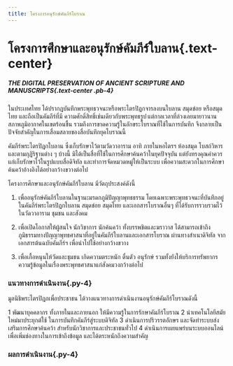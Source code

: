 ```yaml
---
title: โครงการอนุรักษ์คัมภีร์โบราณ
---
```


# โครงการศึกษาและอนุรักษ์คัมภีร์ใบลาน{.text-center}

##### THE DIGITAL PRESERVATION OF ANCIENT SCRIPTURE AND MANUSCRIPTS{.text-center .pb-4}

ในประเทศไทย ได้ปรากฎบันทึกพระพุทธวจนะหรือพระไตรปิฎกจารลงบนใบลาน สมุดข่อย หรือสมุดไทย และถือเป็นคัมภีร์ที่มี
ความศักดิ์สิทธิ์เช่นเดียวกับพระพุทธรูป แต่กาลเวลาที่ล่วงเลยมายาวนาน สภาพภูมิอากาศในเขตร้อนชื้น รวมถึงการขาดความรู้ในอักขระโบราณที่ใช้ในการบันทึก จึงกลายเป็นปัจจัยสำคัญในการเสื่อมสลายของสื่อบันทึกยุคโบราณนี้ 

คัมภีร์พระไตรปิฎกใบลาน ซึ่งเก็บรักษาไว้ตามวัดวาอาราม อาทิ ภายในหอไตรฯ ห้องสมุด โบสถ์วิหาร และตามกุฏิริฐานต่าง ๆ บ้างนี้ มิได้เป็นสื่อที่ใช้ในการศึกษาค้นคว้าในยุคปัจจุบัน แต่ยังทรงคุณค่าควรแก่เก็บรักษาไว้ในรูปแบบสื่อดิจิทัล และทำการจัดหมวดหมู่ให้เป็นระบบ เพื่อความสะดวกในการศึกษาค้นคว้าอ้างอิงได้อย่างกว้างขวางต่อไป

โครงการศึกษาและอนุรักษ์คัมภีร์ใบลาน มีวัตถุประสงค์ดังนี้

1. เพื่ออนุรักษ์คัมภีร์ใบลานในฐานะมรดกภูมิปัญญาพุทธธรรม โดยเฉพาะพระพุทธวจนะที่บันทึกอยู่ในคัมภีร์พระไตรปิฎกใบลาน สมุดข่อย สมุดไทย และเอกสารโบราณอื่นๆ ที่ได้รับการรวบรวมไว้ในวัดวาอาราม ชุมชน และสังคม

2. เพื่อเปิดโอกาสให้ผู้สนใจ นักวิชาการ นักค้นคว้า ทั้งบรรพชิตและฆราวาส ได้สามารถเข้าถึงภูมิธรรมทางปัญญาพุทธศาสนาที่อยู่ในคัมภีร์ใบลานและเอกสารโบราณ ผ่านทางสำเนาดิจิทัล  จากเอกสารต้นฉบับคัมภีร์ฯ เพื่อนำไปใช้อย่างกว้างขวาง

3. เพื่อเกื้อหนุนให้วัดและชุมชน เกิดความตระหนัก ตื่นตัว อนุรักษ์ รวมทั้งยังให้บริการทรัพยากรความรู้ข้อมูลในเรื่องพระพุทธศาสนาแก่สังคมวงกว้างต่อไป

### แนวทางการดำเนินงาน{.py-4}

มูลนิธิพระไตรปิฎกเพื่อประชาชน ได้วางแนวทางการดำเนินงานอนุรักษ์คัมภีร์โบราณดังนี้

1 พัฒนาบุคคลากร ทั้งภายในและภายนอก ให้มีความรู้ในการรักษาคัมภีร์โบราณ 
2 นำเทคโนโลยีสมัยใหม่มาประยุกต์ใช้ ในการบันทึกคัมภีร์สู่ระบบดิจิทัล
3 ดำเนินการปริวรรตอักษร และจัดทำระบบส่งเสริมการศึกษาค้นคว้า สำหรับนักวิชาการและประชาชนทั่วไป
4 ดำเนินการเผยแพร่บนระบบออนไลน์ เพื่อเพิ่มช่องทางในการเข้าถึงข้อมูล และได้ตระหนักถึงความสำคัญ

### ผลการดำเนินงาน{.py-4}